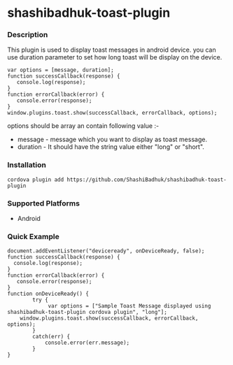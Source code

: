 <!---
 license: Licensed to the Apache Software Foundation (ASF) under one
         or more contributor license agreements. The ASF licenses this file
         to you under the Apache License, Version 2.0 (the
         "License"); you may not use this file except in compliance
         with the License.  You may obtain a copy of the License at

           http://www.apache.org/licenses/LICENSE-2.0

         Unless required by applicable law or agreed to in writing,
         software distributed under the License is distributed on an
         "AS IS" BASIS, WITHOUT WARRANTIES OR CONDITIONS OF ANY
         KIND, either express or implied.  See the License for the
         specific language governing permissions and limitations
         under the License.
-->

# shashibadhuk-toast-plugin

### Description

This plugin is used to display toast messages in android device. you can use duration parameter
 to set how long toast will be display on the device.
 
```
var options = [message, duration];  
function successCallback(response) {
   console.log(response);
}
function errorCallback(error) {
   console.error(response);
}
window.plugins.toast.show(successCallback, errorCallback, options);
```
options should be array an contain following value :-
* message - message which you want to display as toast message.
* duration - It should have the string value either "long" or "short".
 
 
### Installation

    cordova plugin add https://github.com/ShashiBadhuk/shashibadhuk-toast-plugin

### Supported Platforms

- Android

### Quick Example

```
document.addEventListener("deviceready", onDeviceReady, false);
function successCallback(response) {
  console.log(response);
}
function errorCallback(error) {
   console.error(response);
}
function onDeviceReady() {
		try {
			 var options = ["Sample Toast Message displayed using shashibadhuk-toast-plugin cordova plugin", "long"];
    window.plugins.toast.show(successCallback, errorCallback, options);
		}
		catch(err) {
			console.error(err.message);
		}
}
```
